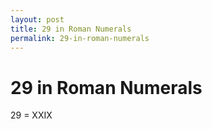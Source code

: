 ```yaml
---
layout: post
title: 29 in Roman Numerals
permalink: 29-in-roman-numerals
---
```


# 29 in Roman Numerals

29 = XXIX
